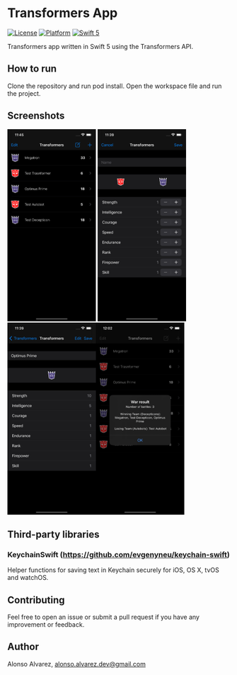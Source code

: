# Transformers App

[![License](https://img.shields.io/cocoapods/l/DLAutoSlidePageViewController.svg?style=flat)]()
[![Platform](https://img.shields.io/cocoapods/p/DLAutoSlidePageViewController.svg?style=flat)]()
[![Swift 5](https://img.shields.io/badge/Swift-5-orange.svg?style=flat)](https://developer.apple.com/swift/)

Transformers app written in Swift 5 using the Transformers API.

## How to run

Clone the repository and run pod install. Open the workspace file and run the project.

## Screenshots

<img src="Screenshots/List.png" width=200 height=433> <img src="Screenshots/Add.png" width=200 height=433>
<img src="Screenshots/Detail.png" width=200 height=433><img src="Screenshots/War.png" width=200 height=433>

## Third-party libraries

### KeychainSwift (https://github.com/evgenyneu/keychain-swift)
Helper functions for saving text in Keychain securely for iOS, OS X, tvOS and watchOS.

## Contributing

Feel free to open an issue or submit a pull request if you have any improvement or feedback.

## Author

Alonso Alvarez, alonso.alvarez.dev@gmail.com
